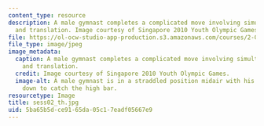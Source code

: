 ```yaml
---
content_type: resource
description: A male gymnast completes a complicated move involving simultaneous rotation
  and translation. Image courtesy of Singapore 2010 Youth Olympic Games.
file: https://ol-ocw-studio-app-production.s3.amazonaws.com/courses/2-003sc-engineering-dynamics-fall-2011/5ba65b5dce9165da05c17eadf05667e9_sess02_th.jpg
file_type: image/jpeg
image_metadata:
  caption: A male gymnast completes a complicated move involving simultaneous rotation
    and translation.
  credit: Image courtesy of Singapore 2010 Youth Olympic Games.
  image-alt: A male gymnast is in a straddled position midair with his hands reaching
    down to catch the high bar.
resourcetype: Image
title: sess02_th.jpg
uid: 5ba65b5d-ce91-65da-05c1-7eadf05667e9
---
```

